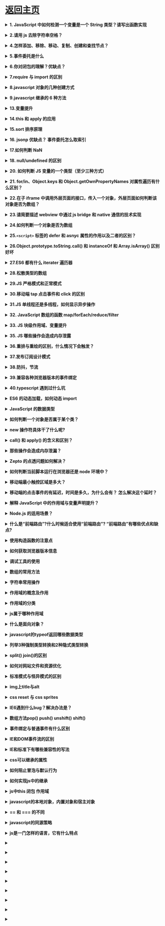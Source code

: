 # [返回主页](../../README.md)

<b><details><summary>1. JavaScript 中如何检测一个变量是一个 String 类型？请写出函数实现</summary></b>

typeof(obj) === "string"
typeof obj === "string"
obj.constructor === String

</details>

<b><details><summary>2.请用 js 去除字符串空格？</summary></b>

方法一：使用 replace 正则匹配的方法
方法二：使用 str.trim()方法
方法三：使用 jquery,\$.trim(str)方法

</details>

<b><details><summary>4.怎样添加、移除、移动、复制、创建和查找节点？</summary></b>

1）创建新节点

createDocumentFragment() //创建一个 DOM 片段
　　 createElement() //创建一个具体的元素
　　 createTextNode() //创建一个文本节点

2）添加、移除、替换、插入
　　 appendChild() //添加
　　 removeChild() //移除
　　 replaceChild() //替换
　　 insertBefore() //插入

3）查找
　　 getElementsByTagName() //通过标签名称
　　 getElementsByName() //通过元素的 Name 属性的值
　　 getElementById() //通过元素 Id，唯一性

</details>

<b><details><summary>5.事件委托是什么</summary></b>

让利用事件冒泡的原理，让自己的所触发的事件，让他的父元素代替执行！

<summary>阻止事件冒泡</summary>
  event.stopPropagation() || e.cancelBubble = true || return false

</details>

<b><details><summary>6.你对闭包的理解？优缺点？</summary></b>

1.闭包就是能够读取其他函数内部变量的函数。由于在 ECMA2015 中，只有函数才能分割作用域，函数内部可以访问当前作用域的变量，但是外部无法访问函数内部的变量，所以闭包可以理解成“定义在一个函数内部的函数，外部可以通过内部返回的函数访问内部函数的变量“。在本质上，闭包是将函数内部和函数外部连接起来的桥梁。

</details>

<b><details><summary>7.require 与 import 的区别</summary></b>

第一、两者的加载方式不同，require 是在运行时加载，而 import 是在编译时加载

require('./a')(); // a 模块是一个函数，立即执行 a 模块函数

var data = require('./a').data; // a 模块导出的是一个对象

var a = require('./a')[0]; // a 模块导出的是一个数组 ======> 哪都行

import \$ from 'jquery';

import \* as _ from '_';

import {a,b,c} from './a';

import {default as alias, a as a_a, b, c} from './a'; ======>用在开头

第二、规范不同，require 是 CommonJS/AMD 规范，import 是 ESMAScript6+规范

第三、require 特点：社区方案，提供了服务器/浏览器的模块加载方案。非语言层面的标准。只能在运行时确定模块的依赖关系及输入/输出的变量，无法进行静态优化。

import 特点：语言规格层面支持模块功能。支持编译时静态分析，便于 JS 引入宏和类型检验。动态绑定。

</details>

<b><details><summary>8.javascript 对象的几种创建方式</summary></b>

1，工厂模式

2，构造函数模式

3，原型模式

4，混合构造函数和原型模式

5，动态原型模式

6，寄生构造函数模式

7，稳妥构造函数模式

</details>

<b><details><summary>9.javascript 继承的 6 种方法</summary></b>

1，原型链继承

2，借用构造函数继承

3，组合继承(原型+借用构造)

4，原型式继承

5，寄生式继承

6，寄生组合式继承

详情：JavaScript 继承方式详解

</details>

<b><details><summary>13.变量提升</summary></b>

[变量提升概念]()
[变量提升面试题]()

</details>

<b><details><summary>14.this 和 apply 的应用</summary></b>

</details>

<b><details><summary>15.sort 排序原理</summary></b>

</details>

<b><details><summary>16. jsonp 优缺点？ 事件委托怎么取索引</summary></b>

</details>

<b><details><summary>17.如何判断 NaN</summary></b>

</details>

<b><details><summary>18. null/undefined 的区别</summary></b>

</details>

<b><details><summary>20. 如何判断 JS 变量的一个类型（至少三种方式）</summary></b>

</details>

<b><details><summary>21. for/in、Object.keys 和 Object.getOwnPropertyNames 对属性遍历有什么区别？</summary></b>

</details>

<b><details><summary>22.在子 iframe 中调用外层页面的接口，传入一个对象，外层页面如何判断该对象是否为数组？</summary></b>

</details>

<b><details><summary>23.请简要描述 webview 中通过 js bridge 和 native 通信的技术实现</summary></b>

</details>

<b><details><summary>24.如何判断一个对象是否为数组</summary></b>

</details>

<b><details><summary>25.`<script>` 标签的 defer 和 asnyc 属性的作用以及二者的区别？</summary></b>

</details>

<b><details><summary>26.Object.prototype.toString.call() 和 instanceOf 和 Array.isArray() 区别好坏</summary></b>

</details>

<b><details><summary>27.ES6 都有什么 iterater 遍历器</summary></b>

</details>

</details>

<b><details><summary>28.松散类型的数组</summary></b>

</details>

<b><details><summary>29.JS 严格模式和正常模式</summary></b>

</details>

<b><details><summary>30.移动端 tap 点击事件和 click 的区别</summary></b>

</details>

<b><details><summary>31.JS 单线程还是多线程，如何显示异步操作</summary></b>

</details>

</details>

<b><details><summary>32. JavaScript 数组的函数 map/forEach/reduce/filter</summary></b>

</details>

<b><details><summary>33. JS 块级作用域、变量提升</summary></b>

</details>

<b><details><summary>35. JS 哪些操作会造成内存泄露</summary></b>

</details>

</details>

<b><details><summary>36.重排与重绘的区别，什么情况下会触发？</summary></b>

</details>

<b><details><summary>37.发布订阅设计模式</summary></b>

</details>

<b><details><summary>38.防抖，节流</summary></b>

</details>

<b><details><summary>39.兼容各种浏览器版本的事件绑定</summary></b>

</details>

</details>

<b><details><summary>40.typescript 遇到过什么坑</summary></b>

</details>

<b><details><summary>ES6 的动态加载，如何动态 import</summary></b>

</details>

<b><details><summary>JavaScript 的数据类型</summary></b>

JS数据类型共有六种，分别是 String、Number、Boolean、Null、Undefined 和 Object 等， 另外，ES6 新增了 Symbol 类型。其中，Object 是引用类型，其他的都是基本类型(Primitive Type)。

</details>

<b><details><summary>如何判断一个对象是否属于某个类？</summary></b>

</details>

<b><details><summary>new 操作符具体干了什么呢?</summary></b>

</details>

<b><details><summary>call() 和 apply() 的含义和区别？</summary></b>

</details>

<b><details><summary>那些操作会造成内存泄漏？</summary></b>

</details>

<b><details><summary>Zepto 的点透问题如何解决？</summary></b>

</details>

<b><details><summary>如何判断当前脚本运行在浏览器还是 node 环境中？</summary></b>

</details>

<b><details><summary>移动端最小触控区域是多大？</summary></b>

</details>

<b><details><summary>移动端的点击事件的有延迟，时间是多久，为什么会有？ 怎么解决这个延时？</summary></b>

</details>

<b><details><summary>解释 JavaScript 中的作用域与变量声明提升？</summary></b>

</details>

<b><details><summary>Node.js 的适用场景？</summary></b>

</details>

<b><details><summary>什么是“前端路由”?什么时候适合使用“前端路由”? “前端路由”有哪些优点和缺点?</summary></b>

</details>

<b><details><summary>使用构造函数的注意点</summary></b>

    *  1 一般情况下构造函数的首字母需要大写，因为我们在看到一个函数首字母
    *  大写的情况，就认定这是一个构造函数，需要跟new关键字进行搭配使用，创建一个新的
    *  实例（对象）
    *  2 构造函数在被调用的时候需要跟new关键字搭配使用。
    *  3 在构造函数内部通过this+属性名的形式为实例添加一些属性和方法。
    *  4 构造函数一般不需要返回值，如果有返回值
    *  4.1 如果返回值是一个基本数据类型，那么调用构造函数，返回值仍旧是那么创建出来的
    *  对象。
    *  4.2 如果返回值是一个复杂数据类型，那么调用构造函数的时候，返回值就是这个return之后的
    *  那个复杂数据类型。

</details>

<b><details><summary>如何获取浏览器版本信息</summary></b>

window.navigator.userAgent

</details>

<b><details><summary>调试工具的使用</summary></b>

调试模式中的按钮作用
F8 跳出断点调试模式
F10、F11 代码的逐行调试

进入断点调试模式的 方法
1 在浏览器当中打断点

2 直接在代码中加 debugger

</details>

<b><details><summary>数组的常用方法</summary></b>

</details>

<b><details><summary>字符串常用操作</summary></b>

</details>

<b><details><summary>作用域的概念及作用</summary></b>

 * 作用域 ： 起作用的一块区域
 * 作用域的概念： 对变量起保护作用的一块区域
 * 作用： 作用域外部无法获取到作用域内部声明的变量，作用域内部能够获取到作用域外界声明的变量。

</details>

<b><details><summary>作用域的分类</summary></b>

1 块作用域  花括号 {}

2 词法作用域
作用域只跟在何处被创建有关系，跟在何处被调用没有关系

3 动态作用域
作用域只跟在何处被调用有关系，跟在何处被创建没有关系
</details>

<b><details><summary>js属于哪种作用域</summary></b>

```js
 // 块作用域
    /*{
        var num =123;
    }
    console.log(num);*/
    // 如果js属于块作用域，那么在花括号外部就无法访问到花括号内部的声明的num变量。
    // 如果js不属于块级作用域，那么花括号外部就能够访问到花括号内部声明的num变量
    // 能够输出num变量，也就说明js不属于块级作用。
    // 在ES6 之前的版本js是不存在块级作用域的。


    //js属于词法作用域还是动态作用域

    // js中函数可以帮我们去形成一个作用域

   /* function fn(){
        var num =123;
    }
    fn();
    //在函数外界能否访问到num这样一个变量
    console.log(num)*///Uncaught ReferenceError: num is not defined
    // 如果函数能够生成一个作用域，那么在函数外界就无法访问到函数内部声明的变量。
    // js中的函数能够生成一个作用。  函数作用域 。


    // 词法作用域：作用的外界只跟作用域在何处创建有关系，跟作用域在何处被调用没有关系

    var num = 123;
    function f1() {
        console.log(num);//
    }
    function f2() {
        var num = 456;
        f1();//f1在f2被调用的时候会被执行 。
    }
    f2();

    //如果js是词法作用域，那么就会输出f1被创建的时候外部的num变量 123
    //如果js是动态作用域，那么f1执行的时候就会输出f1被调用时外部环境中的num  456

    // js中的作用域属于词法作用域（函数作用域）

```

</details>

<b><details><summary>什么是面向对象？</summary></b>

<!--1 面向对象和面向过程的异同-->
<!--2 在JavaScript中面向对象的表现形式-->
<!--3 其他语言中面向对象的表现形式（了解）-->

</details>

<b><details><summary>javascript的typeof返回哪些数据类型</summary></b>

</details>

<b><details><summary>列举3种强制类型转换和2种隐式类型转换</summary></b>

强制（parseInt,parseFloat,Number）隐式（+ -）

</details>

<b><details><summary>split() join()的区别</summary></b>

</details>

<b><details><summary>如何对网站文件和资源优化</summary></b>

```
文件合并及压缩
使用CDN托管
使用缓存
```

</details>

<b><details><summary>标准模式与怪异模式的区别</summary></b>

</details>

<b><details><summary>img上title与alt</summary></b>

title：图片的信息；alt：图片不显示时显示的文字

</details>

<b><details><summary>css reset 与 css sprites</summary></b>

css reset ：重置浏览器默认属性

css sprites ：由多个小图片组成的大图，减少服务器对图片的请求数

</details>

<b><details><summary>IE6遇到什么bug？解决办法是？</summary></b>

</details>

<b><details><summary>数组方法pop() push() unshift() shift()</summary></b>

</details>

<b><details><summary>事件绑定与普通事件有什么区别</summary></b>

用普通事件添加相同事件，下面会覆盖上面的，而事件绑定不会

普通事件是针对非dom元素，时间绑定是针对dom元素的事件

</details>

<b><details><summary>IE和DOM事件流的区别</summary></b>

</details>

<b><details><summary>IE和标准下有哪些兼容性的写法</summary></b>

</details>

<b><details><summary>css可以继承的属性</summary></b>

list- font- text-

</details>

<b><details><summary>如何阻止冒泡与默认行为</summary></b>

当需要停止冒泡行为时，可以使用
```js
function stopBubble(e) { 
//如果提供了事件对象，则这是一个非IE浏览器 
if ( e && e.stopPropagation ) 
    //因此它支持W3C的stopPropagation()方法 
    e.stopPropagation(); 
else 
    //否则，我们需要使用IE的方式来取消事件冒泡 
    window.event.cancelBubble = true; 
}
```
当需要阻止默认行为时，可以使用
```js
//阻止浏览器的默认行为 
function stopDefault( e ) { 
    //阻止默认浏览器动作(W3C) 
    if ( e && e.preventDefault ) 
        e.preventDefault(); 
    //IE中阻止函数器默认动作的方式 
    else 
        window.event.returnValue = false; 
    return false; 
}
```

</details>

<b><details><summary>如何实现js中的继承</summary></b>

[详情](https://www.cnblogs.com/diligentYe/p/6413450.html)

</details>

<b><details><summary>js中this 闭包 作用域</summary></b>

this：指向调用上下文

闭包：定义一个函数就开辟了一个局部作用域，整个js执行环境有一个全局作用域

作用域：一个函数可以访问其他函数中的变量（闭包是一个受保护的变量空间）

```js
var f = (function fn() {
  var name = 1;
  return function () {
    name++;
    console.log(name)
  }
})()

==>undefined 有疑问
```

</details>

<b><details><summary>javascript的本地对象，内置对象和宿主对象</summary></b>

</details>

<b><details><summary>== 和 === 的不同</summary></b>

</details>

<b><details><summary>javascript的同源策略</summary></b>

</details>

<b><details><summary>js是一门怎样的语言，它有什么特点</summary></b>

</details>

<b><details><summary></summary></b>

</details>

<b><details><summary></summary></b>

</details>

<b><details><summary></summary></b>

</details>

<b><details><summary></summary></b>

</details>

<b><details><summary></summary></b>

</details>

<b><details><summary></summary></b>

</details>

<b><details><summary></summary></b>

</details>

<b><details><summary></summary></b>

</details>

<b><details><summary></summary></b>

</details>
